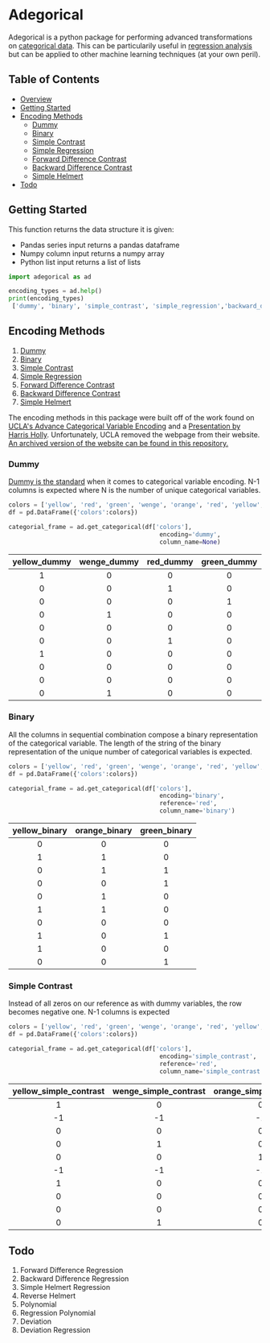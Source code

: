 <!-- -*- mode: markdown; fill-column: 8192 -*- -->

Adegorical
======================
Adegorical is a python package for performing advanced transformations on [categorical data](https://en.wikipedia.org/wiki/Categorical_variable). This can be particularily useful in [regression analysis](https://en.wikipedia.org/wiki/Regression_analysis) but can be applied to other machine learning techniques (at your own peril).

## Table of Contents
* [Overview](#adegorical)
* [Getting Started](#getting-started)
* [Encoding Methods](#encoding-methods)
	- [Dummy](#dummy)
	- [Binary](#binary)
	- [Simple Contrast](#simple-contrast)
	- [Simple Regression](#simple-regression)
	- [Forward Difference Contrast](#forward-diff-contrast)
	- [Backward Difference Contrast](#backward-diff-contrast)
	- [Simple Helmert](#simple-helmert)
* [Todo](#todo)

## Getting Started
This function returns the data structure it is given:
* Pandas series input returns a pandas dataframe
* Numpy column input returns a numpy array
* Python list input returns a list of lists

```python
import adegorical as ad

encoding_types = ad.help()	
print(encoding_types)	
 ['dummy', 'binary', 'simple_contrast', 'simple_regression','backward_difference_contrast', 'forward_difference_contrast', 'simple_helmert']
```

## Encoding Methods
1. [Dummy](#dummy)
2. [Binary](#binary)
3. [Simple Contrast](#simple-contrast)
4. [Simple Regression](#simple-regression)
5. [Forward Difference Contrast](#forward-diff-contrast)
6. [Backward Difference Contrast](#backward-diff-contrast)
7. [Simple Helmert](#simple-helmert)

The encoding methods in this package were built off of the work found on [UCLA's Advance Categorical Variable Encoding](http://www.ats.ucla.edu/stat/sas/webbooks/reg/chapter5/sasreg5.htm) and a [Presentation by Harris Holly](http://slideplayer.com/slide/6307838/). Unfortunately, UCLA removed the webpage from their website. [An archived version of the website can be found in this repository.](https://github.com/joshuabragge/adegorical/tree/master/Resources/UCLA%20Advance%20Categorical%20Variable%20Encoding%20Website)

### Dummy
[Dummy is the standard](https://en.wikipedia.org/wiki/Dummy_variable_(statistics)) when it comes to categorical variable encoding. N-1 columns is expected where N is the number of unique categorical variables.

```python
colors = ['yellow', 'red', 'green', 'wenge', 'orange', 'red', 'yellow', 'blue', 'magenta', 'wenge']
df = pd.DataFrame({'colors':colors})

categorial_frame = ad.get_categorical(df['colors'],
                                          encoding='dummy',
                                          column_name=None)
```

| yellow_dummy | wenge_dummy | red_dummy | green_dummy | magenta_dummy | magenta_dummy |
|:-------------:|:-------------:|:-------------:|:-------------:|:-------------:|:------------:|
|1|0|0|0|0|0|
|0|0|1|0|0|0|
|0|0|0|1|0|0|
|0|1|0|0|0|0|
|0|0|0|0|0|0|
|0|0|1|0|0|0|
|1|0|0|0|0|0|
|0|0|0|0|0|1|
|0|0|0|0|1|0|
|0|1|0|0|0|0|

### Binary
All the columns in sequential combination compose a binary representation of the categorical variable. The length of the string of the binary representation of the unique number of categorical variables is expected.

```python
colors = ['yellow', 'red', 'green', 'wenge', 'orange', 'red', 'yellow', 'blue', 'magenta', 'wenge']
df = pd.DataFrame({'colors':colors})

categorial_frame = ad.get_categorical(df['colors'],
                                          encoding='binary',
                                          reference='red',
                                          column_name='binary')
```

| yellow_binary | orange_binary | green_binary |
|:-------------:|:-------------:|:------------:|
|0|0|0|
|1|1|0|
|0|1|1|
|0|0|1|
|0|1|0|
|1|1|0|
|0|0|0|
|1|0|1|
|1|0|0|
|0|0|1|

### Simple Contrast
Instead of all zeros on our reference as with dummy variables, the row becomes negative one. N-1 columns is expected

```python
colors = ['yellow', 'red', 'green', 'wenge', 'orange', 'red', 'yellow', 'blue', 'magenta', 'wenge']
df = pd.DataFrame({'colors':colors})

categorial_frame = ad.get_categorical(df['colors'],
                                          encoding='simple_contrast',
                                          reference='red',
                                          column_name='simple_contrast')
```

|yellow_simple_contrast|wenge_simple_contrast|orange_simple_contrast|green_simple_contrast|magenta_simple_contrast|blue_simple_contrast|
|:-------------:|:-------------:|:-------------:|:-------------:|:-------------:|:------------:|
|1|0|0|0|0|0|
|-1|-1|-1|-1|-1|-1|
|0|0|0|1|0|0|
|0|1|0|0|0|0|
|0|0|1|0|0|0|
|-1|-1|-1|-1|-1|-1|
|1|0|0|0|0|0|
|0|0|0|0|0|1|
|0|0|0|0|1|0|
|0|1|0|0|0|0|



## Todo
1. Forward Difference Regression
2. Backward Difference Regression
3. Simple Helmert Regression
4. Reverse Helmert
5. Polynomial
6. Regression Polynomial
7. Deviation
8. Deviation Regression
